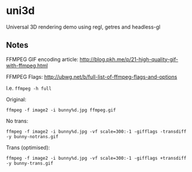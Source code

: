 # uni3d
Universal 3D rendering demo using regl, getres and headless-gl

## Notes

FFMPEG GIF encoding article:
http://blog.pkh.me/p/21-high-quality-gif-with-ffmpeg.html

FFMPEG Flags:
http://ubwg.net/b/full-list-of-ffmpeg-flags-and-options

I.e. `ffmpeg -h full`


Original:
```
ffmpeg -f image2 -i bunny%d.jpg ffmpeg.gif
```

No trans:
```
ffmpeg -f image2 -i bunny%d.jpg -vf scale=300:-1 -gifflags -transdiff -y bunny-notrans.gif
```

Trans (optimised):
```
ffmpeg -f image2 -i bunny%d.jpg -vf scale=300:-1 -gifflags +transdiff -y bunny-trans.gif
```
